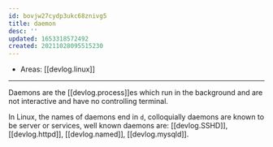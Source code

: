 ```yaml
---
id: bovjw27cydp3ukc68znivg5
title: daemon
desc: ''
updated: 1653318572492
created: 20211028095515230
---
```


- Areas: [[devlog.linux]]

---

Daemons are the [[devlog.process]]es which run in the background and are not interactive and have no controlling terminal.

In Linux, the names of daemons end in `d`, colloquially daemons are known to be server or services, well known daemons are: [[devlog.SSHD]], [[devlog.httpd]], [[devlog.named]], [[devlog.mysqld]].
